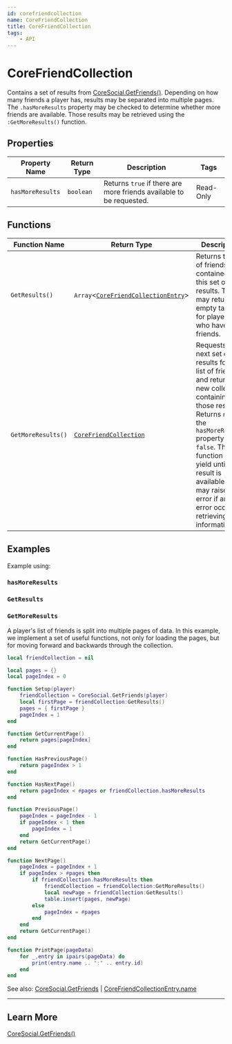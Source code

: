 ```yaml
---
id: corefriendcollection
name: CoreFriendCollection
title: CoreFriendCollection
tags:
    - API
---
```


# CoreFriendCollection

Contains a set of results from [CoreSocial.GetFriends()](coresocial.md). Depending on how many friends a player has, results may be separated into multiple pages. The `.hasMoreResults` property may be checked to determine whether more friends are available. Those results may be retrieved using the `:GetMoreResults()` function.

## Properties

| Property Name | Return Type | Description | Tags |
| -------- | ----------- | ----------- | ---- |
| `hasMoreResults` | `boolean` | Returns `true` if there are more friends available to be requested. | Read-Only |

## Functions

| Function Name | Return Type | Description | Tags |
| -------- | ----------- | ----------- | ---- |
| `GetResults()` | `Array`<[`CoreFriendCollectionEntry`](corefriendcollectionentry.md)> | Returns the list of friends contained in this set of results. This may return an empty table for players who have no friends. | None |
| `GetMoreResults()` | [`CoreFriendCollection`](corefriendcollection.md) | Requests the next set of results for this list of friends and returns a new collection containing those results. Returns `nil` if the `hasMoreResults` property is `false`. This function may yield until a result is available, and may raise an error if an error occurs retrieving the information. | None |

## Examples

Example using:

### `hasMoreResults`

### `GetResults`

### `GetMoreResults`

A player's list of friends is split into multiple pages of data. In this example, we implement a set of useful functions, not only for loading the pages, but for moving forward and backwards through the collection.

```lua
local friendCollection = nil

local pages = {}
local pageIndex = 0

function Setup(player)
    friendCollection = CoreSocial.GetFriends(player)
    local firstPage = friendCollection:GetResults()
    pages = { firstPage }
    pageIndex = 1
end

function GetCurrentPage()
    return pages[pageIndex]
end

function HasPreviousPage()
    return pageIndex > 1
end

function HasNextPage()
    return pageIndex < #pages or friendCollection.hasMoreResults
end

function PreviousPage()
    pageIndex = pageIndex - 1
    if pageIndex < 1 then
        pageIndex = 1
    end
    return GetCurrentPage()
end

function NextPage()
    pageIndex = pageIndex + 1
    if pageIndex > #pages then
        if friendCollection.hasMoreResults then
            friendCollection = friendCollection:GetMoreResults()
            local newPage = friendCollection:GetResults()
            table.insert(pages, newPage)
        else
            pageIndex = #pages
        end
    end
    return GetCurrentPage()
end

function PrintPage(pageData)
    for _,entry in ipairs(pageData) do
        print(entry.name .. ":" .. entry.id)
    end
end
```

See also: [CoreSocial.GetFriends](coresocial.md) | [CoreFriendCollectionEntry.name](corefriendcollectionentry.md)

---

## Learn More

[CoreSocial.GetFriends()](coresocial.md)

